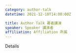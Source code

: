 ```yaml
---
category: author-talk
datetime: 2021-12-10T14:00:00Z

title: Author Talk 著者講演
speaker: Speaker 講演者
affiliation: Affiliation 所属
---
```


Details
